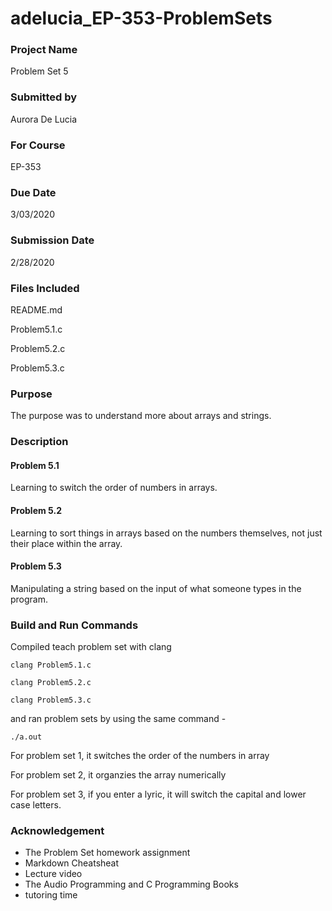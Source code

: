 # adelucia_EP-353-ProblemSets
 
### Project Name

Problem Set 5

### Submitted by

Aurora De Lucia

### For Course

EP-353

### Due Date

3/03/2020

### Submission Date

2/28/2020

### Files Included
README.md

Problem5.1.c

Problem5.2.c

Problem5.3.c

### Purpose

The purpose was to understand more about arrays and strings.

### Description
#### Problem 5.1

Learning to switch the order of numbers in arrays.

#### Problem 5.2

Learning to sort things in arrays based on the numbers themselves, not just their place within the array.

#### Problem 5.3

Manipulating a string based on the input of what someone types in the program.

### Build and Run Commands

Compiled teach problem set with clang


```clang Problem5.1.c  ```

```clang Problem5.2.c  ```

```clang Problem5.3.c  ```

and ran problem sets by using the same command -


``` ./a.out ```

 
For problem set 1, it switches the order of the numbers in array

For problem set 2, it organzies the array numerically

For problem set 3, if you enter a lyric, it will switch the capital and lower case letters.

### Acknowledgement

- The Problem Set homework assignment
- Markdown Cheatsheat
- Lecture video
- The Audio Programming and C Programming Books
- tutoring time